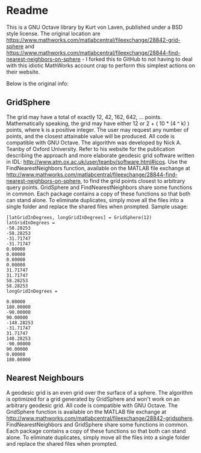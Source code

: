 # Readme

This is a GNU Octave library by Kurt von Laven, published under a BSD style license. The original location are https://www.mathworks.com/matlabcentral/fileexchange/28842-grid-sphere and https://www.mathworks.com/matlabcentral/fileexchange/28844-find-nearest-neighbors-on-sphere - I forked this to GitHub to not having to deal with this idiotic MathWorks account crap to perform this simplest actions on their website.

Below is the original info:

## GridSphere

The grid may have a total of exactly 12, 42, 162, 642, ... points. Mathematically speaking, the grid may have either 12 or 2 + ( 10 * (4 ^ k) ) points, where k is a positive integer. The user may request any number of points, and the closest attainable value will be produced. All code is compatible with GNU Octave. The algorithm was developed by Nick A. Teanby of Oxford University. Refer to his website for the publication describing the approach and more elaborate geodesic grid software written in IDL: http://www.atm.ox.ac.uk/user/teanby/software.html#icos. Use the FindNearestNeighbors function, available on the MATLAB file exchange at http://www.mathworks.com/matlabcentral/fileexchange/28844-find-nearest-neighbors-on-sphere, to find the grid points closest to arbitrary query points.
GridSphere and FindNearestNeighbors share some functions in common. Each package contains a copy of these functions so that both can stand alone. To eliminate duplicates, simply move all the files into a single folder and replace the shared files when prompted.
Sample usage:

```
[latGridInDegrees, longGridInDegrees] = GridSphere(12)
latGridInDegrees =
-58.28253
-58.28253
-31.71747
-31.71747
0.00000
0.00000
0.00000
0.00000
31.71747
31.71747
58.28253
58.28253
longGridInDegrees =

0.00000
180.00000
-90.00000
90.00000
-148.28253
-31.71747
31.71747
148.28253
-90.00000
90.00000
0.00000
180.00000
```

## Nearest Neighbours

A geodesic grid is an even grid over the surface of a sphere. The algorithm is optimized for a grid generated by GridSphere and won't work on an arbitrary geodesic grid. All code is compatible with GNU Octave. The GridSphere function is available on the MATLAB file exchange at http://www.mathworks.com/matlabcentral/fileexchange/28842-gridsphere.
FindNearestNeighbors and GridSphere share some functions in common. Each package contains a copy of these functions so that both can stand alone. To eliminate duplicates, simply move all the files into a single folder and replace the shared files when prompted.

